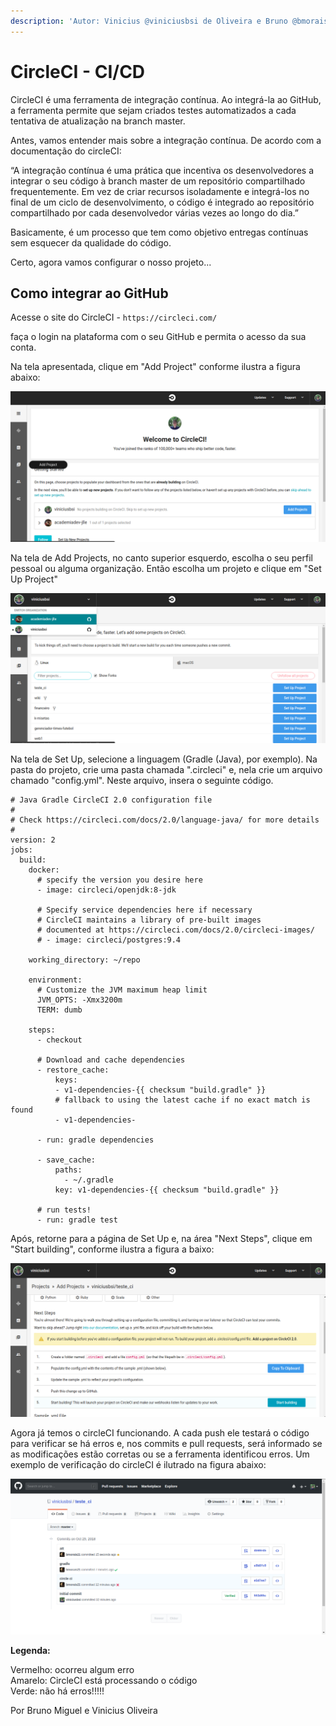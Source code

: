 ```yaml
---
description: 'Autor: Vinicius @viniciusbsi de Oliveira e Bruno @bmorais21 Miguel'
---
```


# CircleCI - CI/CD

CircleCI é uma ferramenta de integração contínua. Ao integrá-la ao GitHub, a ferramenta permite que sejam criados testes automatizados a cada tentativa de atualização na branch master.

Antes, vamos entender mais sobre a integração contínua. De acordo com a documentação do circleCI:

“A integração contínua é uma prática que incentiva os desenvolvedores a integrar o seu código à branch master de um repositório compartilhado frequentemente. Em vez de criar recursos isoladamente e integrá-los no final de um ciclo de desenvolvimento, o código é integrado ao repositório compartilhado por cada desenvolvedor várias vezes ao longo do dia.”

Basicamente, é um processo que tem como objetivo entregas contínuas sem esquecer da qualidade do código.

Certo, agora vamos configurar o nosso projeto...

## Como integrar ao GitHub

Acesse o site do CircleCI - `https://circleci.com/`

faça o login na plataforma com o seu GitHub e permita o acesso da sua conta.

Na tela apresentada, clique em "Add Project" conforme ilustra a figura abaixo:

![img1](../.gitbook/assets/imgci1.png)

Na tela de Add Projects, no canto superior esquerdo, escolha o seu perfil pessoal ou alguma organização. Então escolha um projeto e clique em "Set Up Project"

![img2](../.gitbook/assets/imgci2.png)

Na tela de Set Up, selecione a linguagem \(Gradle \(Java\), por exemplo\). Na pasta do projeto, crie uma pasta chamada ".circleci" e, nela crie um arquivo chamado "config.yml". Neste arquivo, insera o seguinte código.

```text
# Java Gradle CircleCI 2.0 configuration file
#
# Check https://circleci.com/docs/2.0/language-java/ for more details
#
version: 2
jobs:
  build:
    docker:
      # specify the version you desire here
      - image: circleci/openjdk:8-jdk

      # Specify service dependencies here if necessary
      # CircleCI maintains a library of pre-built images
      # documented at https://circleci.com/docs/2.0/circleci-images/
      # - image: circleci/postgres:9.4

    working_directory: ~/repo

    environment:
      # Customize the JVM maximum heap limit
      JVM_OPTS: -Xmx3200m
      TERM: dumb

    steps:
      - checkout

      # Download and cache dependencies
      - restore_cache:
          keys:
          - v1-dependencies-{{ checksum "build.gradle" }}
          # fallback to using the latest cache if no exact match is found
          - v1-dependencies-

      - run: gradle dependencies

      - save_cache:
          paths:
            - ~/.gradle
          key: v1-dependencies-{{ checksum "build.gradle" }}

      # run tests!
      - run: gradle test
```

Após, retorne para a página de Set Up e, na área "Next Steps", clique em "Start building", conforme ilustra a figura a baixo:

![img3](../.gitbook/assets/imgci3.png)

Agora já temos o circleCI funcionando. A cada push ele testará o código para verificar se há erros e, nos commits e pull requests, será informado se as modificações estão corretas ou se a ferramenta identificou erros. Um exemplo de verificação do circleCI é ilutrado na figura abaixo:

![img4](../.gitbook/assets/imgci4.png)

**Legenda:**

 Vermelho: ocorreu algum erro  
 Amarelo: CircleCI está processando o código  
 Verde: não há erros!!!!!

Por Bruno Miguel e Vinicius Oliveira

